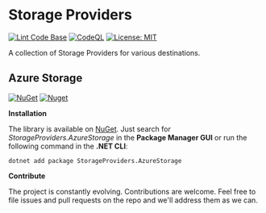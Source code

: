 # Storage Providers

[![Lint Code Base](https://github.com/marcominerva/StorageProviders/actions/workflows/linter.yml/badge.svg)](https://github.com/marcominerva/StorageProviders/actions/workflows/linter.yml)
[![CodeQL](https://github.com/marcominerva/StorageProviders/actions/workflows/codeql.yml/badge.svg)](https://github.com/marcominerva/StorageProviders/actions/workflows/codeql.yml)
[![License: MIT](https://img.shields.io/badge/License-MIT-yellow.svg)](https://github.com/marcominerva/StorageProviders/blob/master/LICENSE)


A collection of Storage Providers for various destinations.

## Azure Storage

[![NuGet](https://img.shields.io/nuget/v/StorageProviders.AzureStorage.svg?style=flat-square)](https://www.nuget.org/packages/StorageProviders.AzureStorage)
[![Nuget](https://img.shields.io/nuget/dt/StorageProviders.AzureStorage)](https://www.nuget.org/packages/StorageProviders.AzureStorage)

**Installation**

The library is available on [NuGet](https://www.nuget.org/packages/StorageProviders.AzureStorage). Just search for *StorageProviders.AzureStorage* in the **Package Manager GUI** or run the following command in the **.NET CLI**:

    dotnet add package StorageProviders.AzureStorage

**Contribute**

The project is constantly evolving. Contributions are welcome. Feel free to file issues and pull requests on the repo and we'll address them as we can. 
